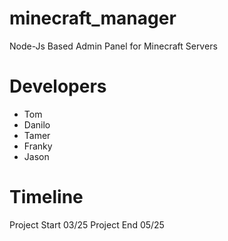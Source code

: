 # minecraft_manager
Node-Js Based Admin Panel for Minecraft Servers

# Developers
- Tom
- Danilo
- Tamer
- Franky
- Jason

# Timeline

Project Start 03/25
Project End   05/25
